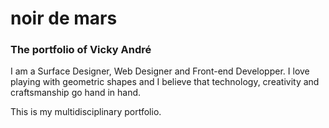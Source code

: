 <h1> noir de mars </h1>
<h3> The portfolio of Vicky André</h3>

I am a Surface Designer, Web Designer and Front-end Developper.
I love playing with geometric shapes and I believe that technology, creativity
and craftsmanship go hand in hand.

This is my multidisciplinary portfolio.
